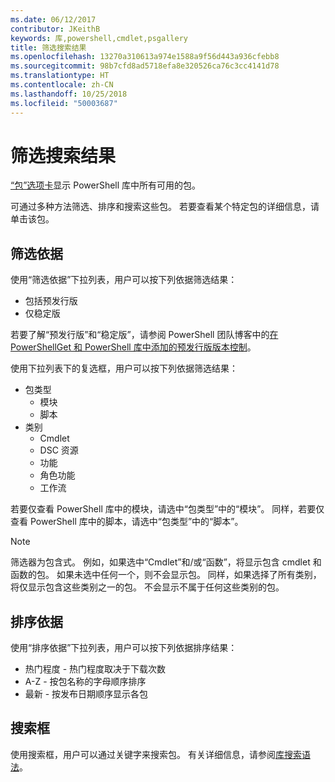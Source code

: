 ```yaml
---
ms.date: 06/12/2017
contributor: JKeithB
keywords: 库,powershell,cmdlet,psgallery
title: 筛选搜索结果
ms.openlocfilehash: 13270a310613a974e1588a9f56d443a936cfebb8
ms.sourcegitcommit: 98b7cfd8ad5718efa8e320526ca76c3cc4141d78
ms.translationtype: HT
ms.contentlocale: zh-CN
ms.lasthandoff: 10/25/2018
ms.locfileid: "50003687"
---
```

# <a name="filtering-search-results"></a>筛选搜索结果

[“包”选项卡](https://www.powershellgallery.com/packages)显示 PowerShell 库中所有可用的包。

可通过多种方法筛选、排序和搜索这些包。
若要查看某个特定包的详细信息，请单击该包。

## <a name="filter-by"></a>筛选依据

使用“筛选依据”下拉列表，用户可以按下列依据筛选结果：
- 包括预发行版
- 仅稳定版

若要了解“预发行版”和“稳定版”，请参阅 PowerShell 团队博客中的[在 PowerShellGet 和 PowerShell 库中添加的预发行版版本控制](https://blogs.msdn.microsoft.com/powershell/2017/12/05/prerelease-versioning-added-to-powershellget-and-powershell-gallery/)。

使用下拉列表下的复选框，用户可以按下列依据筛选结果：
- 包类型
  - 模块
  - 脚本
- 类别
  - Cmdlet
  - DSC 资源
  - 功能
  - 角色功能
  - 工作流

若要仅查看 PowerShell 库中的模块，请选中“包类型”中的“模块”。
同样，若要仅查看 PowerShell 库中的脚本，请选中“包类型”中的“脚本”。

> [!NOTE]
> 筛选器为包含式。
> 例如，如果选中“Cmdlet”和/或“函数”，将显示包含 cmdlet 和函数的包。
> 如果未选中任何一个，则不会显示包。
> 同样，如果选择了所有类别，将仅显示包含这些类别之一的包。
> 不会显示不属于任何这些类别的包。

## <a name="sort-by"></a>排序依据

使用“排序依据”下拉列表，用户可以按下列依据排序结果：
- 热门程度 - 热门程度取决于下载次数
- A-Z - 按包名称的字母顺序排序
- 最新 - 按发布日期顺序显示各包

## <a name="search-box"></a>搜索框

使用搜索框，用户可以通过关键字来搜索包。
有关详细信息，请参阅[库搜索语法](search-syntax.md)。

